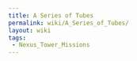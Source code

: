 ```yaml
---
title: A Series of Tubes
permalink: wiki/A_Series_of_Tubes/
layout: wiki
tags:
 - Nexus_Tower_Missions
---
```



